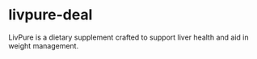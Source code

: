 # livpure-deal
LivPure is a dietary supplement crafted to support liver health and aid in weight management.
